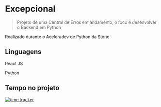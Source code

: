 # Excepcional

> Projeto de uma Central de Erros em andamento, o foco é desenvolver o Backend em Python

Realizado durante o Aceleradev de Python da Stone

## Linguagens

React JS

Python

## Tempo no projeto

[![time tracker](https://wakatime.com/badge/github/melissatvs/excepcional.svg)](https://wakatime.com/badge/github/melissatvs/excepcional)
